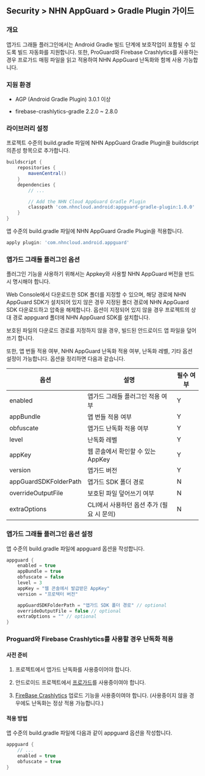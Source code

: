 ## Security > NHN AppGuard > Gradle Plugin 가이드

### 개요

앱가드 그래들 플러그인에서는 Android Gradle 빌드 단계에 보호작업이 포함될 수 있도록 빌드 자동화를 지원합니다. 또한, ProGuard와 Firebase Crashlytics를 사용하는 경우 프로가드 매핑 파일을 읽고 적용하여 NHN AppGuard 난독화와 함께 사용 가능합니다.

 

### 지원 환경

* AGP (Android Gradle Plugin) 3.0.1 이상

* firebase-crashlytics-gradle 2.2.0 ~ 2.8.0

### 라이브러리 설정

프로젝트 수준의 build.gradle 파일에 NHN AppGuard Gradle Plugin을 buildscript 의존성 항목으로 추가합니다.

```groovy
buildscript {
    repositories {
        mavenCentral()
    }
    dependencies {
        // ...

        // Add the NHN Cloud AppGuard Gradle Plugin
        classpath 'com.nhncloud.android:appguard-gradle-plugin:1.0.0'
    }
}
```

앱 수준의 build.gradle 파일에 NHN AppGuard Gradle Plugin을 적용합니다.

```groovy
apply plugin: 'com.nhncloud.android.appguard'
```

### 앱가드 그래들 플러그인 옵션

플러그인 기능을 사용하기 위해서는 Appkey와 사용할 NHN AppGuard 버전을 반드시 명시해야 합니다. 

Web Console에서 다운로드한 SDK 폴더를 지정할 수 있으며, 해당 경로에 NHN AppGuard SDK가
설치되어 있지 않은 경우 지정된 폴더 경로에 NHN AppGuard SDK 다운로드하고 압축을 해제합니다. 옵션이 지정되어 있지 않을 경우 프로젝트의 상대 경로 appguard 폴더에 NHN AppGuard SDK를 설치합니다.

보호된 파일의 다운로드 경로를 지정하지 않을 경우, 빌드된 안드로이드 앱 파일을 덮어쓰기 합니다. 

또한, 앱 번들 적용 여부, NHN AppGuard 난독화 적용 여부, 난독화 레벨, 기타 옵션 설정이 가능합니다. 옵션을 정리하면 다음과 같습니다.

| 옵션                    | 설명                         | 필수 여부 |
| --------------------- | -------------------------- | ----- |
| enabled               | 앱가드 그래들 플러그인 적용 여부         | Y     |
| appBundle             | 앱 번들 적용 여부                 | Y     |
| obfuscate             | 앱가드 난독화 적용 여부              | Y     |
| level                 | 난독화 레벨                     | Y     |
| appKey                | 웹 콘솔에서 확인할 수 있는 AppKey     | Y     |
| version               | 앱가드 버전                     | Y     |
| appGuardSDKFolderPath | 앱가드 SDK 폴더 경로              | N     |
| overrideOutputFile    | 보호된 파일 덮어쓰기 여부             | N     |
| extraOptions          | CLI에서 사용하던 옵션 추가 (필요 시 문의) | N     |

### 앱가드 그래들 플러그인 옵션 설정

앱 수준의 build.gradle 파일에 appguard 옵션을 작성합니다.

```groovy
appguard {
    enabled = true
    appBundle = true
    obfuscate = false
    level = 3
    appKey = "웹 콘솔에서 발급받은 AppKey"
    version = "프로텍터 버전"

    appGuardSDKFolderPath = "앱가드 SDK 폴더 경로" // optional
    overrideOutputFile = false // optional
    extraOptions = "" // optional
}
```

### Proguard와 Firebase Crashlytics를 사용할 경우 난독화 적용

#### 사전 준비

1. 프로젝트에서 앱가드 난독화를 사용중이어야 합니다.

2. 안드로이드 프로젝트에서 [프로가드](https://www.guardsquare.com/manual/home)를 사용중이여야 합니다.

3. [FireBase Crashlytics](https://firebase.google.com/docs/crashlytics) 업로드 기능을 사용중이여야 합니다. (사용중이지 않을 경우에도 난독화는 정상 적용 가능합니다.)

#### 적용 방법

앱 수준의 build.gradle 파일에 다음과 같이 appguard 옵션을 작성합니다.

```groovy
appguard {
    // ...
    enabled = true
    obfuscate = true
}
```
